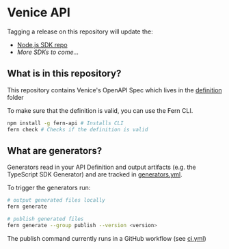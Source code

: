 # Venice API

Tagging a release on this repository will update the:

- [Node.js SDK repo](https://github.com/fern-venice/venice-ts)
- _More SDKs to come..._

## What is in this repository?

This repository contains Venice's OpenAPI Spec which lives in the [definition](./fern/api/definition/) folder

To make sure that the definition is valid, you can use the Fern CLI.

```bash
npm install -g fern-api # Installs CLI
fern check # Checks if the definition is valid
```

## What are generators?

Generators read in your API Definition and output artifacts (e.g. the TypeScript SDK Generator) and are tracked in [generators.yml](./fern/api/generators.yml).

To trigger the generators run:

```bash
# output generated files locally
fern generate

# publish generated files
fern generate --group publish --version <version>
```

The publish command currently runs in a GitHub workflow (see [ci.yml](.github/workflows/ci.yml#L32))
